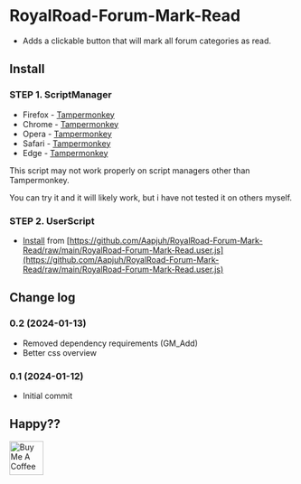 # RoyalRoad-Forum-Mark-Read

- Adds a clickable button that will mark all forum categories as read.

## Install

### STEP 1. ScriptManager

- Firefox - [Tampermonkey](https://addons.mozilla.org/en-US/firefox/addon/tampermonkey)
- Chrome - [Tampermonkey](https://chrome.google.com/webstore/detail/tampermonkey/dhdgffkkebhmkfjojejmpbldmpobfkfo)
- Opera - [Tampermonkey](https://addons.opera.com/extensions/details/tampermonkey-beta/)
- Safari - [Tampermonkey](https://safari.tampermonkey.net/tampermonkey.safariextz)
- Edge - [Tampermonkey](https://microsoftedge.microsoft.com/addons/detail/tampermonkey/iikmkjmpaadaobahmlepeloendndfphd)

This script may not work properly on script managers other than Tampermonkey.

You can try it and it will likely work, but i have not tested it on others myself.

### STEP 2. UserScript

- [Install](https://github.com/Aapjuh/RoyalRoad-Forum-Mark-Read/raw/main/RoyalRoad-Forum-Mark-Read.user.js) from [https://github.com/Aapjuh/RoyalRoad-Forum-Mark-Read/raw/main/RoyalRoad-Forum-Mark-Read.user.js](https://github.com/Aapjuh/RoyalRoad-Forum-Mark-Read/raw/main/RoyalRoad-Forum-Mark-Read.user.js)

## Change log

### 0.2 (2024-01-13)

- Removed dependency requirements (GM_Add)
- Better css overview

### 0.1 (2024-01-12)

- Initial commit

## Happy??

<a href="https://www.buymeacoffee.com/aapjuh" target="_blank"><img src="https://cdn.buymeacoffee.com/buttons/default-yellow.png" alt="Buy Me A Coffee" height="60"></a>
